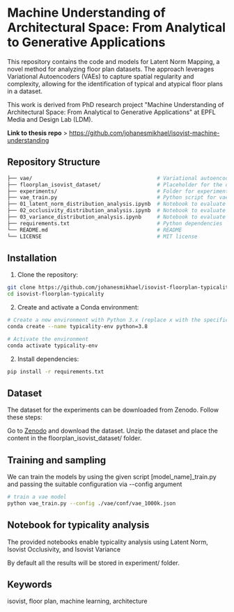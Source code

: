 # Machine Understanding of Architectural Space: From Analytical to Generative Applications   

This repository contains the code and models for Latent Norm Mapping, a novel method for analyzing floor plan datasets. The approach leverages Variational Autoencoders (VAEs) to capture spatial regularity and complexity, allowing for the identification of typical and atypical floor plans in a dataset. 
   
This work is derived from PhD research project "Machine Understanding of Architectural Space: From Analytical to Generative Applications" at EPFL Media and Design Lab (LDM).

**Link to thesis repo** > https://github.com/johanesmikhael/isovist-machine-understanding

## Repository Structure

```bash
├── vae/                                        # Variational autoencoder
├── floorplan_isovist_dataset/                  # Placeholder for the dataset (to be downloaded separately)
├── experiments/                                # Folder for experiment results
├── vae_train.py                                # Python script for vae training
├── 01_latent_norm_distribution_analysis.ipynb  # Notebook to evaluate latent norm typicality
├── 02_occlusivity_distribution_analysis.ipynb  # Notebook to evaluate occlusivity typicality
├── 03_variance_distribution_analysis.ipynb     # Notebook to evaluate variance typicality
├── requirements.txt                            # Python dependencies
└── README.md                                   # README
└── LICENSE                                     # MIT license
```

## Installation

1. Clone the repository:
```bash
git clone https://github.com/johanesmikhael/isovist-floorplan-typicality.git
cd isovist-floorplan-typicality
```
2. Create and activate a Conda environment:
```bash
# Create a new environment with Python 3.x (replace x with the specific version if needed)
conda create --name typicality-env python=3.8

# Activate the environment
conda activate typicality-env
```
2. Install dependencies:
```bash
pip install -r requirements.txt
```

## Dataset
The dataset for the experiments can be downloaded from Zenodo. Follow these steps:

Go to [Zenodo](https://doi.org/10.5281/zenodo.13871782) and download the dataset.
Unzip the dataset and place the content in the floorplan_isovist_dataset/ folder.


## Training and sampling
We can train the models by using the given script [model_name]_train.py and passing the suitable configuration via --config argument
```bash
# train a vae model
python vae_train.py --config ./vae/conf/vae_1000k.json
```

## Notebook for typicality analysis
The provided notebooks enable typicality analysis using Latent Norm, Isovist Occlusivity, and Isovist Variance

By default all the results will be stored in experiment/ folder.

## Keywords
isovist, floor plan, machine learning, architecture